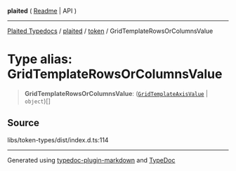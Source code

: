 **plaited** ( [Readme](../../README.md) \| API )

***

[Plaited Typedocs](../../../modules.md) / [plaited](../../modules.md) / [token](../README.md) / GridTemplateRowsOrColumnsValue

# Type alias: GridTemplateRowsOrColumnsValue

> **GridTemplateRowsOrColumnsValue**: ([`GridTemplateAxisValue`](GridTemplateAxisValue.md) \| `object`)[]

## Source

libs/token-types/dist/index.d.ts:114

***

Generated using [typedoc-plugin-markdown](https://www.npmjs.com/package/typedoc-plugin-markdown) and [TypeDoc](https://typedoc.org/)
